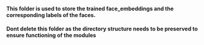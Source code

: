#### This folder is used to store the trained face_embeddings and the corresponding labels of the faces. 
#### Dont delete this folder as the directory structure needs to be preserved to ensure functioning of the modules
